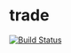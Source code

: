 # trade

[![Build Status](https://travis-ci.org/wangzw/trade.svg)](https://travis-ci.org/wangzw/trade)
